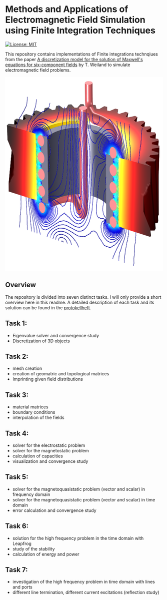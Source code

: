 # Methods and Applications of Electromagnetic Field Simulation using Finite Integration Techniques

[![License: MIT](https://img.shields.io/badge/License-MIT-yellow.svg)](https://github.com/paulffm/Methods-and-Applications-of-Electromagnetic-Field-Simulation-using-FIT/blob/main/LICENSE)

This repository contains implementations of Finite integrations technqiues from the paper [A discretization model for the solution of Maxwell's equations for six-component fields](https://ui.adsabs.harvard.edu/abs/1977ArElU..31..116W/abstract) by T. Weiland to simulate electromagnetic field problems.

<p align="center">
  <img src="field_simulation.png"  alt="1" width = 777px height = 620px >
</p>

## Overview

The repository is divided into seven distinct tasks. I will only provide a short overview here in this readme. A detailed description of each task and its solution can be found in the [protokellheft](https://github.com/paulffm/Methods-and-Applications-of-Electromagnetic-Field-Simulation-using-FIT/blob/main/Protokollheft.pdf).

## Task 1:
- Eigenvalue solver and convergence study
- Discretization of 3D objects
## Task 2:
- mesh creation
- creation of geomatric and topological matrices
- Imprinting given field distributions
## Task 3:
- material matrices
- boundary conditions
- interpolation of the fields
## Task 4:
- solver for the electrostatic problem
- solver for the magnetostatic problem
- calculation of capacities
- visualization and convergence study
## Task 5:
- solver for the magnetoquasistatic problem (vector and scalar) in frequency domain
- solver for the magnetoquasistatic problem (vector and scalar) in time domain
- error calculation and convergence study
## Task 6:
- solution for the high frequency problem in the time domain with Leapfrog
- study of the stability
- calculation of energy and power
## Task 7:
- investigation of the high frequency problem in time domain with lines and ports
- different line termination, different current excitations (reflection study)
